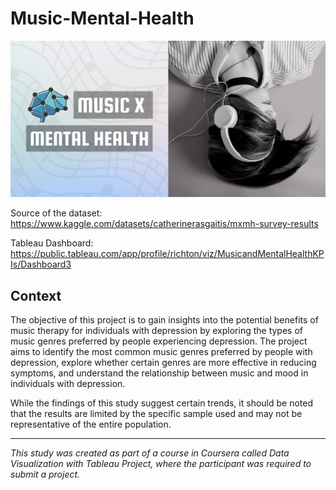 # Music-Mental-Health

![mxmh picture](image/mxmh.png)

Source  of the dataset: https://www.kaggle.com/datasets/catherinerasgaitis/mxmh-survey-results

Tableau Dashboard: https://public.tableau.com/app/profile/richton/viz/MusicandMentalHealthKPIs/Dashboard3


## Context
The objective of this project is to gain insights into the potential benefits of music therapy for individuals with depression by exploring the types of music genres preferred by people experiencing depression. The project aims to identify the most common music genres preferred by people with depression, explore whether certain genres are more effective in reducing symptoms, and understand the relationship between music and mood in individuals with depression.


While the findings of this study suggest certain trends, it should be noted that the results are limited by the specific sample used and may not be representative of the entire population.

---
*This study was created as part of a course in Coursera called Data Visualization with Tableau Project, where the participant was required to submit a project.*
